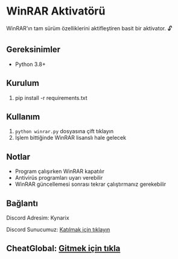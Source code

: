 # WinRAR Aktivatörü

WinRAR'ın tam sürüm özelliklerini aktifleştiren basit bir aktivator. 🔓

## Gereksinimler
- Python 3.8+

## Kurulum
1. pip install -r requirements.txt

## Kullanım
1. `python winrar.py` dosyasına çift tıklayın
3. İşlem bittiğinde WinRAR lisanslı hale gelecek

## Notlar
- Program çalışırken WinRAR kapatılır
- Antivirüs programları uyarı verebilir
- WinRAR güncellemesi sonrası tekrar çalıştırmanız gerekebilir

## Bağlantı
Discord Adresim: Kynarix

Discord Sunucumuz: [Katılmak için tıklayın](https://discord.gg/codejs)

CheatGlobal: [Gitmek için tıkla](https://cheatglobal.com/members/twixx.64436/)
---
